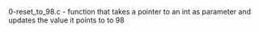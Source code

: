 0-reset_to_98.c -  function that takes a pointer to an int as parameter and updates the value it points to to 98
